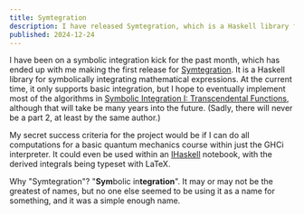 ```yaml
---
title: Symtegration
description: I have released Symtegration, which is a Haskell library for symbolically integrating mathematical expressions.
published: 2024-12-24
---
```


I have been on a symbolic integration kick for the past month,
which has ended up with me making the first release for [Symtegration].
It is a Haskell library for symbolically integrating mathematical expressions.
At the current time, it only supports basic integration,
but I hope to eventually implement most of the algorithms in
[Symbolic Integration I: Transcendental Functions],
although that will take be many years into the future.
(Sadly, there will never be a part 2, at least by the same author.)

My secret success criteria for the project would be if I can do all computations for
a basic quantum mechanics course within just the GHCi interpreter.
It could even be used within an [IHaskell] notebook, with the
derived integrals being typeset with LaTeX.

Why "Symtegration"?  "**Sym**bolic in**tegration**".
It may or may not be the greatest of names,
but no one else seemed to be using it as a name for something,
and it was a simple enough name.

[Symtegration]: https://github.com/chungyc/symtegration

[Symbolic Integration I: Transcendental Functions]: https://doi.org/10.1007/b138171

[GHCi]: https://downloads.haskell.org/ghc/latest/docs/users_guide/ghci.html

[IHaskell]: https://github.com/IHaskell/IHaskell
